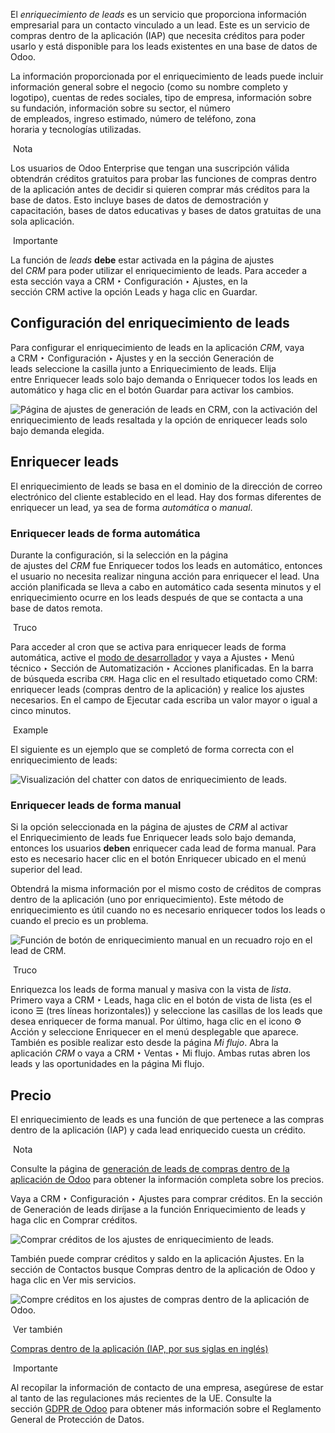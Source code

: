 El _enriquecimiento de leads_ es un servicio que proporciona información empresarial para un contacto vinculado a un lead. Este es un servicio de compras dentro de la aplicación (IAP) que necesita créditos para poder usarlo y está disponible para los leads existentes en una base de datos de Odoo.

La información proporcionada por el enriquecimiento de leads puede incluir información general sobre el negocio (como su nombre completo y logotipo), cuentas de redes sociales, tipo de empresa, información sobre su fundación, información sobre su sector, el número de empleados, ingreso estimado, número de teléfono, zona horaria y tecnologías utilizadas.

 Nota

Los usuarios de Odoo Enterprise que tengan una suscripción válida obtendrán créditos gratuitos para probar las funciones de compras dentro de la aplicación antes de decidir si quieren comprar más créditos para la base de datos. Esto incluye bases de datos de demostración y capacitación, bases de datos educativas y bases de datos gratuitas de una sola aplicación.

 Importante

La función de _leads_ **debe** estar activada en la página de ajustes del _CRM_ para poder utilizar el enriquecimiento de leads. Para acceder a esta sección vaya a CRM ‣ Configuración ‣ Ajustes, en la sección CRM active la opción Leads y haga clic en Guardar.

## Configuración del enriquecimiento de leads[](https://www.odoo.com/documentation/17.0/es/applications/sales/crm/optimize/lead_enrichment.html#lead-enrichment-set-up "Enlazar permanentemente con este título")

Para configurar el enriquecimiento de leads en la aplicación _CRM_, vaya a CRM ‣ Configuración ‣ Ajustes y en la sección Generación de leads seleccione la casilla junto a Enriquecimiento de leads. Elija entre Enriquecer leads solo bajo demanda o Enriquecer todos los leads en automático y haga clic en el botón Guardar para activar los cambios.

![Página de ajustes de generación de leads en CRM, con la activación del enriquecimiento de leads resaltada y la opción de enriquecer  leads solo bajo demanda elegida.](https://www.odoo.com/documentation/17.0/es/_images/lead-enrichment-activate.png)

## Enriquecer leads[](https://www.odoo.com/documentation/17.0/es/applications/sales/crm/optimize/lead_enrichment.html#enrich-leads "Enlazar permanentemente con este título")

El enriquecimiento de leads se basa en el dominio de la dirección de correo electrónico del cliente establecido en el lead. Hay dos formas diferentes de enriquecer un lead, ya sea de forma _automática_ o _manual_.

### Enriquecer leads de forma automática[](https://www.odoo.com/documentation/17.0/es/applications/sales/crm/optimize/lead_enrichment.html#automatically-enrich-leads "Enlazar permanentemente con este título")

Durante la configuración, si la selección en la página de ajustes del _CRM_ fue Enriquecer todos los leads en automático, entonces el usuario no necesita realizar ninguna acción para enriquecer el lead. Una acción planificada se lleva a cabo en automático cada sesenta minutos y el enriquecimiento ocurre en los leads después de que se contacta a una base de datos remota.

 Truco

Para acceder al cron que se activa para enriquecer leads de forma automática, active el [modo de desarrollador](https://www.odoo.com/documentation/17.0/es/applications/general/developer_mode.html#developer-mode) y vaya a Ajustes ‣ Menú técnico ‣ Sección de Automatización ‣ Acciones planificadas. En la barra de búsqueda escriba `CRM`. Haga clic en el resultado etiquetado como CRM: enriquecer leads (compras dentro de la aplicación) y realice los ajustes necesarios. En el campo de Ejecutar cada escriba un valor mayor o igual a cinco minutos.

 Example

El siguiente es un ejemplo que se completó de forma correcta con el enriquecimiento de leads:

![Visualización del chatter con datos de enriquecimiento de leads.](https://www.odoo.com/documentation/17.0/es/_images/lead-enrichment-data.png)

### Enriquecer leads de forma manual[](https://www.odoo.com/documentation/17.0/es/applications/sales/crm/optimize/lead_enrichment.html#manually-enrich-leads "Enlazar permanentemente con este título")

Si la opción seleccionada en la página de ajustes de _CRM_ al activar el Enriquecimiento de leads fue Enriquecer leads solo bajo demanda, entonces los usuarios **deben** enriquecer cada lead de forma manual. Para esto es necesario hacer clic en el botón Enriquecer ubicado en el menú superior del lead.

Obtendrá la misma información por el mismo costo de créditos de compras dentro de la aplicación (uno por enriquecimiento). Este método de enriquecimiento es útil cuando no es necesario enriquecer todos los leads o cuando el precio es un problema.

![Función de botón de enriquecimiento manual en un recuadro rojo en el lead de CRM.](https://www.odoo.com/documentation/17.0/es/_images/manual-enrichment.png)

 Truco

Enriquezca los leads de forma manual y masiva con la vista de _lista_. Primero vaya a CRM ‣ Leads, haga clic en el botón de vista de lista (es el icono ☰ (tres líneas horizontales)) y seleccione las casillas de los leads que desea enriquecer de forma manual. Por último, haga clic en el icono ⚙️ Acción y seleccione Enriquecer en el menú desplegable que aparece. También es posible realizar esto desde la página _Mi flujo_. Abra la aplicación _CRM_ o vaya a CRM ‣ Ventas ‣ Mi flujo. Ambas rutas abren los leads y las oportunidades en la página Mi flujo.

## Precio[](https://www.odoo.com/documentation/17.0/es/applications/sales/crm/optimize/lead_enrichment.html#pricing "Enlazar permanentemente con este título")

El enriquecimiento de leads es una función de que pertenece a las compras dentro de la aplicación (IAP) y cada lead enriquecido cuesta un crédito.

 Nota

Consulte la página de [generación de leads de compras dentro de la aplicación de Odoo](https://iap.odoo.com/iap/in-app-services/273) para obtener la información completa sobre los precios.

Vaya a CRM ‣ Configuración ‣ Ajustes para comprar créditos. En la sección de Generación de leads diríjase a la función Enriquecimiento de leads y haga clic en Comprar créditos.

![Comprar créditos de los ajustes de enriquecimiento de leads.](https://www.odoo.com/documentation/17.0/es/_images/buy-lead-enrichment-credits-setting.png)

También puede comprar créditos y saldo en la aplicación Ajustes. En la sección de Contactos busque Compras dentro de la aplicación de Odoo y haga clic en Ver mis servicios.

![Compre créditos en los ajustes de compras dentro de la aplicación de Odoo.](https://www.odoo.com/documentation/17.0/es/_images/view-my-services-setting1.png)

 Ver también

[Compras dentro de la aplicación (IAP, por sus siglas en inglés)](https://www.odoo.com/documentation/17.0/es/applications/essentials/in_app_purchase.html)

 Importante

Al recopilar la información de contacto de una empresa, asegúrese de estar al tanto de las regulaciones más recientes de la UE. Consulte la sección [GDPR de Odoo](http://odoo.com/gdpr) para obtener más información sobre el Reglamento General de Protección de Datos.